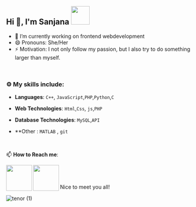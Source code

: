 ## Hi 👋, I'm Sanjana <img src="https://media4.giphy.com/media/PgnpGT8tJsWfNabS8d/giphy.gif" width="50"> 


- 🔭 I’m currently working on frontend webdevelopment
- 😄 Pronouns: She/Her
- ⚡ Motivation: I not only follow my passion, but I also try to do something larger than myself.

<br>


### :gear: My skills include:

- **Languages**: `C++`, `JavaScript`,`PHP`,`Python`,`C`

- **Web Technologies**: `Html`,`Css`, `js`,`PHP`

- **Database Technologies**: `MySQL`,`API`
- **Other : `MATLAB` , `git`



<br>


📫 **How to Reach me**: 
 

<a href="www.linkedin.com/in/sanjana-patel-754103256">
  <img align="left" width=70px src="https://img.icons8.com/clouds/100/000000/linkedin.png"/>
</a>
  
<a href="mailto:sanjanapatel9399@gmail.com">
  <img align="left" width=70px src="https://img.icons8.com/clouds/100/000000/gmail.png"/>
</a>
</br>
<br>

<br>
Nice to meet you all! 

![tenor (1)](https://user-images.githubusercontent.com/59911272/121473014-a6e75300-c9df-11eb-8007-2f3d216f47af.gif)
<br>
<br>
<br>

